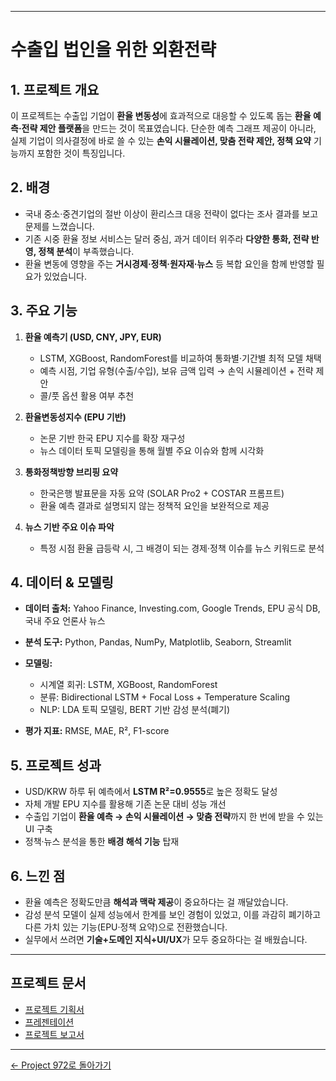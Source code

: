 
---

# 수출입 법인을 위한 외환전략

## 1. 프로젝트 개요

이 프로젝트는 수출입 기업이 **환율 변동성**에 효과적으로 대응할 수 있도록 돕는 **환율 예측·전략 제안 플랫폼**을 만드는 것이 목표였습니다.
단순한 예측 그래프 제공이 아니라, 실제 기업이 의사결정에 바로 쓸 수 있는 **손익 시뮬레이션, 맞춤 전략 제안, 정책 요약** 기능까지 포함한 것이 특징입니다.

## 2. 배경

* 국내 중소·중견기업의 절반 이상이 환리스크 대응 전략이 없다는 조사 결과를 보고 문제를 느꼈습니다.
* 기존 시중 환율 정보 서비스는 달러 중심, 과거 데이터 위주라 **다양한 통화, 전략 반영, 정책 분석**이 부족했습니다.
* 환율 변동에 영향을 주는 **거시경제·정책·원자재·뉴스** 등 복합 요인을 함께 반영할 필요가 있었습니다.

## 3. 주요 기능

1. **환율 예측기 (USD, CNY, JPY, EUR)**

   * LSTM, XGBoost, RandomForest를 비교하여 통화별·기간별 최적 모델 채택
   * 예측 시점, 기업 유형(수출/수입), 보유 금액 입력 → 손익 시뮬레이션 + 전략 제안
   * 콜/풋 옵션 활용 여부 추천

2. **환율변동성지수 (EPU 기반)**

   * 논문 기반 한국 EPU 지수를 확장 재구성
   * 뉴스 데이터 토픽 모델링을 통해 월별 주요 이슈와 함께 시각화

3. **통화정책방향 브리핑 요약**

   * 한국은행 발표문을 자동 요약 (SOLAR Pro2 + COSTAR 프롬프트)
   * 환율 예측 결과로 설명되지 않는 정책적 요인을 보완적으로 제공

4. **뉴스 기반 주요 이슈 파악**

   * 특정 시점 환율 급등락 시, 그 배경이 되는 경제·정책 이슈를 뉴스 키워드로 분석

## 4. 데이터 & 모델링

* **데이터 출처:** Yahoo Finance, Investing.com, Google Trends, EPU 공식 DB, 국내 주요 언론사 뉴스
* **분석 도구:** Python, Pandas, NumPy, Matplotlib, Seaborn, Streamlit
* **모델링:**

  * 시계열 회귀: LSTM, XGBoost, RandomForest
  * 분류: Bidirectional LSTM + Focal Loss + Temperature Scaling
  * NLP: LDA 토픽 모델링, BERT 기반 감성 분석(폐기)
* **평가 지표:** RMSE, MAE, R², F1-score

## 5. 프로젝트 성과

* USD/KRW 하루 뒤 예측에서 **LSTM R²=0.9555**로 높은 정확도 달성
* 자체 개발 EPU 지수를 활용해 기존 논문 대비 성능 개선
* 수출입 기업이 **환율 예측 → 손익 시뮬레이션 → 맞춤 전략**까지 한 번에 받을 수 있는 UI 구축
* 정책·뉴스 분석을 통한 **배경 해석 기능** 탑재

## 6. 느낀 점

* 환율 예측은 정확도만큼 **해석과 맥락 제공**이 중요하다는 걸 깨달았습니다.
* 감성 분석 모델이 실제 성능에서 한계를 보인 경험이 있었고, 이를 과감히 폐기하고 다른 가치 있는 기능(EPU·정책 요약)으로 전환했습니다.
* 실무에서 쓰려면 **기술+도메인 지식+UI/UX**가 모두 중요하다는 걸 배웠습니다.

---

## 프로젝트 문서

* [프로젝트 기획서](results/fxrisk_project_proposal.pdf)
* [프레젠테이션](results/fxrisk_project_presentation.pdf)
* [프로젝트 보고서](results/fxrisk_project_report.pdf)

---

[← Project 972로 돌아가기](https://github.com/wootae1020/project972)
